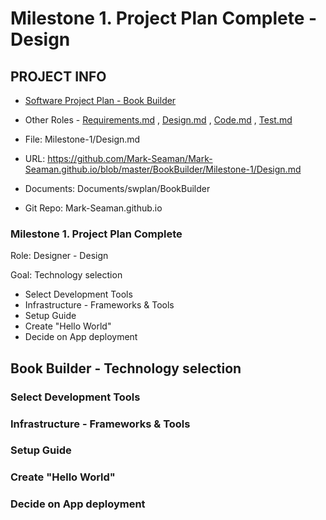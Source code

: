 # Milestone 1. Project Plan Complete - Design


## PROJECT INFO

* [Software Project Plan - Book Builder](../Index.md)

* Other Roles - [Requirements.md](Requirements.md)
, [Design.md](Design.md)
, [Code.md](Code.md)
, [Test.md](Test.md)



* File: Milestone-1/Design.md

* URL: https://github.com/Mark-Seaman/Mark-Seaman.github.io/blob/master/BookBuilder/Milestone-1/Design.md

* Documents: Documents/swplan/BookBuilder

* Git Repo: Mark-Seaman.github.io




### Milestone 1. Project Plan Complete



Role: Designer - Design

Goal: Technology selection

* Select Development Tools
* Infrastructure - Frameworks & Tools
* Setup Guide
* Create "Hello World"
* Decide on App deployment



## Book Builder - Technology selection



### Select Development Tools


### Infrastructure - Frameworks & Tools


### Setup Guide


### Create "Hello World"


### Decide on App deployment
